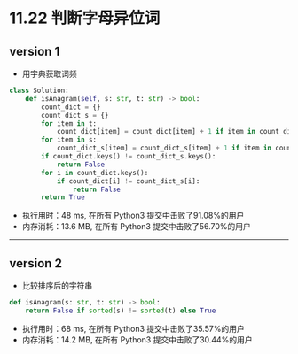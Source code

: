 # 11.22 判断字母异位词
## version 1
- 用字典获取词频
```python
class Solution:
    def isAnagram(self, s: str, t: str) -> bool:
        count_dict = {}
        count_dict_s = {}
        for item in t:
            count_dict[item] = count_dict[item] + 1 if item in count_dict else 1
        for item in s:
            count_dict_s[item] = count_dict_s[item] + 1 if item in count_dict_s else 1
        if count_dict.keys() != count_dict_s.keys():
            return False
        for i in count_dict.keys():
            if count_dict[i] != count_dict_s[i]:
                return False
        return True
```
- 执行用时：48 ms, 在所有 Python3 提交中击败了91.08%的用户
- 内存消耗：13.6 MB, 在所有 Python3 提交中击败了56.70%的用户

---
## version 2
- 比较排序后的字符串
```python
def isAnagram(s: str, t: str) -> bool:
    return False if sorted(s) != sorted(t) else True
```
- 执行用时：68 ms, 在所有 Python3 提交中击败了35.57%的用户
- 内存消耗：14.2 MB, 在所有 Python3 提交中击败了30.44%的用户